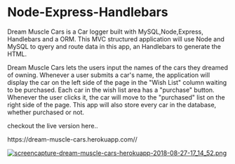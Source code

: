 # Node-Express-Handlebars

<p>Dream Muscle Cars is a Car logger built with MySQL,Node,Express, Handlebars and a ORM. This MVC structured application will use Node and MySQL to qyery and route data in this app, an Handlebars to generate the HTML.</p>
<p>Dream Muscle Cars lets the users input the names of the cars they dreamed of owning.
Whenever a user submits a car's name, the application will display the car on the left side of the page in the "Wish List" column waiting to be purchased. Each car in the wish list area has a "purchase" button. Whenever the user clicks it, the car will move to the "purchased" list on the right side of the page. This app will also store every car in the database, whether purchased or not.</p> checkout the live version here.. <p>https://dream-muscle-cars.herokuapp.com//</p>

[![screencapture-dream-muscle-cars-herokuapp-2018-08-27-17_14_52.png](https://s15.postimg.cc/aqvr6ip0r/screencapture-dream-muscle-cars-herokuapp-2018-08-27-17_14_52.png)](https://postimg.cc/image/nv1bj7h2f/)
